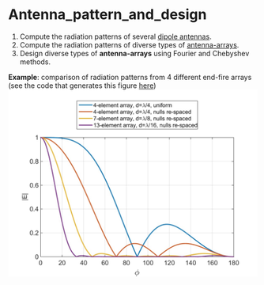 # Antenna_pattern_and_design
1. Compute the radiation patterns of several [dipole antennas](dipole/).
2. Compute the radiation patterns of diverse types of [antenna-arrays](broadside_endfire/).
3. Design diverse types of **antenna-arrays** using Fourier and Chebyshev methods. 

**Example**: comparison of radiation patterns from 4 different end-fire arrays (see the code that generates this figure [here](broadside_endfire/null_spacing_Comparison.m))
![example1](figs/Radiation_pattern.jpg)
